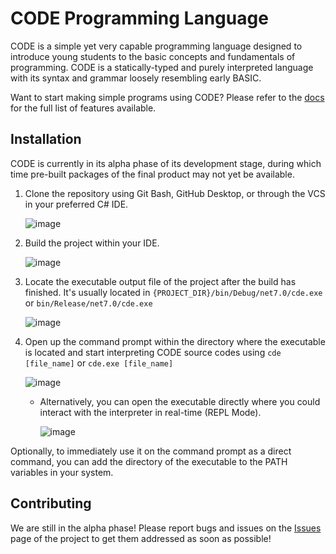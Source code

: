 # CODE Programming Language
CODE is a simple yet very capable programming language designed to introduce young students to the basic concepts and fundamentals of programming. CODE is a statically-typed and purely interpreted language with its syntax and grammar loosely resembling early BASIC.

Want to start making simple programs using CODE? Please refer to the [docs](https://github.com/ShySpaceSheep/CODE-interpreter/blob/master/Docs/CODE%20Language%20Specifications.pdf) for the full list of features available.

## Installation
CODE is currently in its alpha phase of its development stage, during which time pre-built packages of the final product may not yet be available.

1. Clone the repository using Git Bash, GitHub Desktop, or through the VCS in your preferred C# IDE.
   
   ![image](https://github.com/ShySpaceSheep/CODE-interpreter/assets/82251402/98376622-bcb7-41b9-a6c5-39cbeab985da)

2. Build the project within your IDE.

   ![image](https://github.com/ShySpaceSheep/CODE-interpreter/assets/82251402/754d5e37-7eb0-407b-a1ef-ae3eeaa5507d)

3. Locate the executable output file of the project after the build has finished. It's usually located in `{PROJECT_DIR}/bin/Debug/net7.0/cde.exe` or `bin/Release/net7.0/cde.exe`

   ![image](https://github.com/ShySpaceSheep/CODE-interpreter/assets/82251402/b798db34-4b68-4eac-91b1-4a5997d5f8c7)

5. Open up the command prompt within the directory where the executable is located and start interpreting CODE source codes using `cde [file_name]` or `cde.exe [file_name]`

   ![image](https://github.com/ShySpaceSheep/CODE-interpreter/assets/82251402/8bd4a8e0-4703-444d-8e53-e4484d4eea51)

   - Alternatively, you can open the executable directly where you could interact with the interpreter in real-time (REPL Mode).
  
     ![image](https://github.com/ShySpaceSheep/CODE-interpreter/assets/82251402/deb20163-6dd6-42e9-98f5-6ffc79a661a3)

Optionally, to immediately use it on the command prompt as a direct command, you can add the directory of the executable to the PATH variables in your system.

## Contributing
We are still in the alpha phase! Please report bugs and issues on the [Issues](https://github.com/ShySpaceSheep/CODE-interpreter/issues) page of the project to get them addressed as soon as possible!

